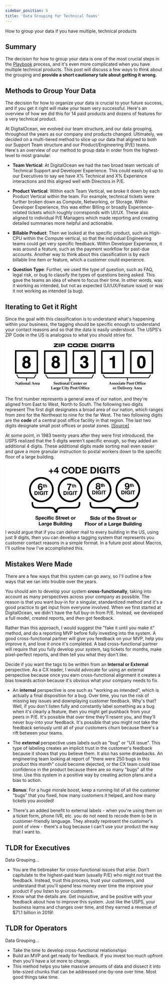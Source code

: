 ```yaml
---
sidebar_position: 5
title: 'Data Grouping for Technical Teams'
---
```

How to group your data if you have multiple, technical products
## Summary

The decision for how to group your data is one of the most crucial steps in the [Playbook](/handbook/playbooks/playbooks) process, and it's even more complicated when you have multiple technical products. This post will discuss a few ways to think about the grouping and **provide a short cautionary tale about getting it wrong.**



## Methods to Group Your Data

The decision for how to organize your data is crucial to your future success, and if you get it right will make your team very successful. Here's an overview of how we did this for 14 paid products and dozens of features for a very technical product.

At DigitalOcean, we evolved our team structure, and our data grouping, throughout the years as our company and products changed. Ultimately, we decided on a multi-tiered method to slice up our data that aligned to both our Support Team structure and our Product/Engineering (P/E) teams. Here's an overview of our method to group data in order from the highest-level to most granular.

- **Team Vertical**: At DigitalOcean we had the two broad team verticals of  Technical Support and Developer Experience. This could easily roll up to our Executives to say we have X% Technical and X% Experience interactions and this aligned well with Directors in P/E.

- **Product Vertical**: Within each Team Vertical, we broke it down by each Product Vertical within the team. For example, technical tickets were further broken down as Compute, Networking, or Storage. Within Developer Experience, this was either Billing or broadly Experience-related tickets which roughly corresponds with UI/UX. These also aligned to individual P/E Managers which made reporting and creating detailed summaries more helpful and actionable.

- **Billable Product**:  Then we looked at the specific product, such as High-CPU within the Compute vertical, so that the individual Engineering teams could get very specific feedback. Within Developer Experience, it was around a feature, such as the payment workflow for past-due accounts. Another way to think about this classification is by each billable line item or feature, which a customer could experience.

- **Question Type**: Further, we used the type of question, such as FAQ, legal risk, or bug to classify the types of questions being asked. This gave the teams an idea of where to focus their time. In other words, was it working as intended, but not as expected (UI/UX/Feature issue) or was it not working as intended (a bug).


## Iterating to Get it Right
Since the goal with this classification is to understand what's happening within your business, the tagging should be specific enough to understand your contact reasons and so that the data is easily understood. The USPS's ZIP Code in the US is analogous to what you should strive for.
 ![Zip code Digits](https://raw.githubusercontent.com/zacharybk/cxhandbook/master/static/images/zipcodedigits.png)The first number represents a general area of our nation, and they're aligned from East to West, North to South. The following two digits represent The first digit designates a broad area of our nation, which ranges from zero for the Northeast to nine for the far West. The two following digits are the **code** of a central post office facility in that region. The last two digits designate small post offices or postal zones. [[Source]](https://www.businessinsider.com/what-do-zip-codes-mean-2015-6)

At some point, in 1983 twenty years after they were first introduced, the USPS realized that the 5 digits weren't specific enough, so they added an additional 4 digits. These additional digits made sorting mail even easier and gave a more granular instruction to postal workers down to the specific floor of a large building.

![4 Digits](https://raw.githubusercontent.com/zacharybk/cxhandbook/master/static/images/4CodeDigits.png)  I would argue that if you can deliver mail to every building in the US, using just 9 digits, then you can develop a tagging system that represents you customer contact reasons in a simple format. In a future post about Macros, I'll outline how I've accomplished this.

## Mistakes Were Made
There are a few ways that this system can go awry, so I'll outline a few ways that we ran into trouble over the years.

You should aim to develop your system **cross-functionally**, taking into account as many perspectives across your company as possible. The reason is that you want buy-in for a singular, standardized method and it's a good practice to get input from everyone involved. When we first started at DigitalOcean, we didn't have the full buy-in from P/E. Instead, we developed a full model, created reports, and _then_ got feedback.

Rather than this approach, I would suggest the "fake it until you make it" method, and do a reporting MVP before fully investing into the system. A good cross-functional partner will give you feedback on your MVP, help you improve it, and love it once it's completed. A bad cross-functional partner will require that you fully develop your system, tag tickets for months, make pixel-perfect reports, and then tell you what they don't like.

Decide if you want the tags to be written from an **Internal or External** perspective. As a CX leader, I would advocate for using an external perspective because once you earn cross-functional alignment it creates a bias towards action because it's obvious what your company needs to fix.

- An **internal** perspective is one such as "working as intended", which is actually a final disposition for a bug. Over time, you run the risk of missing key issues and downplaying customer feedback. Why's that? Well, if you don't listen fully and constantly label something as a bug when it's clearly a feature, then you might get pushback from your peers in P/E. It's possible that over time they'll resent you, and they'll never buy-into your feedback. It's possible that you might not take the feedback seriously until all of your customers churn because there's a rift between your teams.

- The **external** perspective uses labels such as "bug" or "UX issue". This type of labeling creates an implicit trust in the customer's feedback because it shows that you believe them. It also has some drawbacks. An engineering team looking at report of "there were 250 bugs in this product this month" could become dejected, or the CX team could lose confidence in the product because there are so many "bugs" all the time. Use this system in a positive way by creating action plans and a bias to action.
- **Bonus**: For a huge morale boost, keep a running list of all the customer "bugs" that you fixed, how many customers it helped, and how many tickets you avoided!
-   There's an added benefit to external labels - when you're using them on a ticket form, phone IVR, etc. you do not need to recode them to be in customer-friendly language. They already represent the customer's point of view - there's a bug because I can't use your product the way that I want to.  


## TLDR for Executives

Data Grouping...
- You are the tiebreaker for cross-functional issues that arise. Don't capitulate to the highest-paid team (usually P/E) who might not trust the feedback. Instead, trust this process, trust your customers, and understand that you'll spend less money over time the improve your product if you listen to your customers.
- Know what the details are. Get inquisitive, and be positive with your feedback about how to improve this system. Just like the USPS, your business learns and changes over time, and they earned a revenue of $71.1 billion in 2019!

## TLDR for Operators

Data Grouping...

- Take the time to develop cross-functional relationships
- Build an MVP and get ready for feedback. If you invest too much upfront then you'll have a lot more to change.
- This method helps you take massive amounts of data and dissect it into bite-sized chunks that can be addressed one-by-one over time. Most good things take time.
